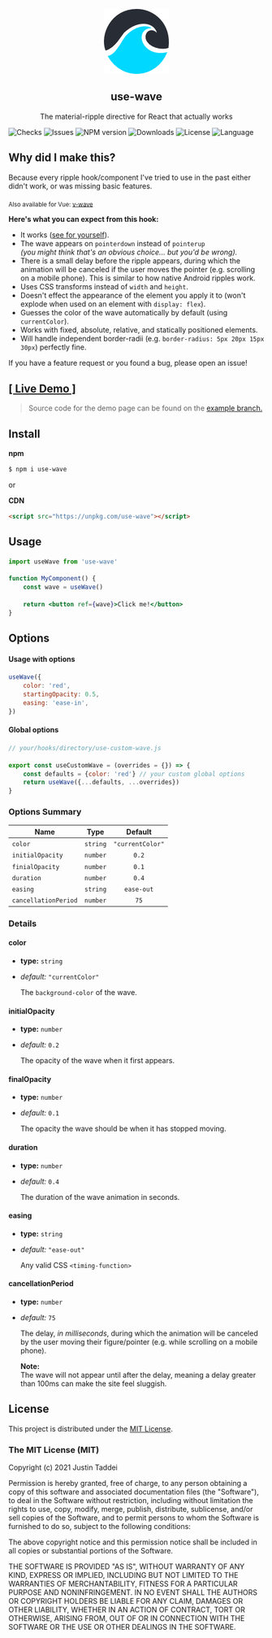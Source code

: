 <p align="center">
<img src="https://raw.githubusercontent.com/justintaddei/use-wave/assets/logo-small.png">
</p>

<h2 align="center">use-wave</h2>

<p align="center">
The material-ripple directive for React that actually works
</p>

![Checks](https://github.com/justintaddei/use-wave/workflows/checks/badge.svg)
![Issues](https://img.shields.io/github/issues-raw/justintaddei/use-wave.svg?style=flat)
![NPM version](https://img.shields.io/npm/v/use-wave.svg?style=flat)
![Downloads](https://img.shields.io/npm/dt/use-wave.svg?style=flat)
![License](https://img.shields.io/npm/l/use-wave.svg?style=flat)
![Language](https://img.shields.io/badge/language-typescript-blue.svg?style=flat)

## Why did I make this? 

Because every ripple hook/component I've tried to use in the past either didn't work, or was missing basic features.

<sub>Also available for Vue: [v-wave](https://github.com/justintaddei/v-wave)</sub>

**Here's what you can expect from this hook:**

- It works ([see for yourself](https://justintaddei.github.io/use-wave)).
- The wave appears on `pointerdown` instead of `pointerup`  
  *(you might think that's an obvious choice... but you'd be wrong).*
- There is a small delay before the ripple appears, during which the animation will be canceled if the user moves the pointer (e.g. scrolling on a mobile phone). This is similar to how native Android ripples work.
- Uses CSS transforms instead of `width` and `height`.
- Doesn't effect the appearance of the element you apply it to (won't explode when used on an element with  `display: flex`).
- Guesses the color of the wave automatically by default (using `currentColor`).
- Works with fixed, absolute, relative, and statically positioned elements.
- Will handle independent border-radii (e.g. `border-radius: 5px 20px 15px 30px`) perfectly fine.

If you have a feature request or you found a bug, please open an issue!


## [[ Live Demo ]](https://justintaddei.github.io/use-wave)
> Source code for the demo page can be found on the [example branch.](https://github.com/justintaddei/use-wave/tree/example)

## Install

**npm**
```sh
$ npm i use-wave
```
or

**CDN**
```html
<script src="https://unpkg.com/use-wave"></script>
```

## Usage

```jsx
import useWave from 'use-wave'

function MyComponent() {
    const wave = useWave()

    return <button ref={wave}>Click me!</button>
}
```

## Options

#### Usage with options 

```js
useWave({
    color: 'red',
    startingOpacity: 0.5,
    easing: 'ease-in',
})
```

#### Global options

```js
// your/hooks/directory/use-custom-wave.js

export const useCustomWave = (overrides = {}) => {
    const defaults = {color: 'red'} // your custom global options
    return useWave({...defaults, ...overrides})
}
```

### Options Summary
| Name                 | Type     |     Default      |
| -------------------- | -------- | :--------------: |
| `color`              | `string` | `"currentColor"` |
| `initialOpacity`     | `number` |      `0.2`       |
| `finialOpacity`      | `number` |      `0.1`       |
| `duration`           | `number` |      `0.4`       |
| `easing`             | `string` |    `ease-out`    |
| `cancellationPeriod` | `number` |       `75`       |



### Details

#### color  
- **type:** `string`  
- *default:* `"currentColor"`  
  
    The `background-color` of the wave.

#### initialOpacity  
- **type:** `number`  
- *default:* `0.2`  
  
    The opacity of the wave when it first appears.

#### finalOpacity  
- **type:** `number`  
- *default:* `0.1`  
  
    The opacity the wave should be when it has stopped moving.

#### duration  
- **type:** `number`  
- *default:* `0.4`  
  
    The duration of the wave animation in seconds.

#### easing  
- **type:** `string`  
- *default:* `"ease-out"`  
  
    Any valid CSS `<timing-function>`

#### cancellationPeriod  
- **type:** `number`  
- *default:* `75`  
  
    The delay, *in milliseconds*, during which the animation will be canceled by the user moving their figure/pointer (e.g. while scrolling on a mobile phone).

    **Note:**  
    The wave will not appear until after the delay, meaning a delay greater than 100ms can make the site feel sluggish.


## License

This project is distributed under the [MIT License](https://github.com/justintaddei/v-shared-element/blob/master/LICENSE.md).

### The MIT License (MIT)  <!-- omit in toc -->

Copyright (c) 2021 Justin Taddei

Permission is hereby granted, free of charge, to any person obtaining a copy of this software and associated documentation files (the "Software"), to deal in the Software without restriction, including without limitation the rights to use, copy, modify, merge, publish, distribute, sublicense, and/or sell copies of the Software, and to permit persons to whom the Software is furnished to do so, subject to the following conditions:

The above copyright notice and this permission notice shall be included in all copies or substantial portions of the Software.

THE SOFTWARE IS PROVIDED "AS IS", WITHOUT WARRANTY OF ANY KIND, EXPRESS OR IMPLIED, INCLUDING BUT NOT LIMITED TO THE WARRANTIES OF MERCHANTABILITY, FITNESS FOR A PARTICULAR PURPOSE AND NONINFRINGEMENT. IN NO EVENT SHALL THE AUTHORS OR COPYRIGHT HOLDERS BE LIABLE FOR ANY CLAIM, DAMAGES OR OTHER LIABILITY, WHETHER IN AN ACTION OF CONTRACT, TORT OR OTHERWISE, ARISING FROM, OUT OF OR IN CONNECTION WITH THE SOFTWARE OR THE USE OR OTHER DEALINGS IN THE SOFTWARE.
